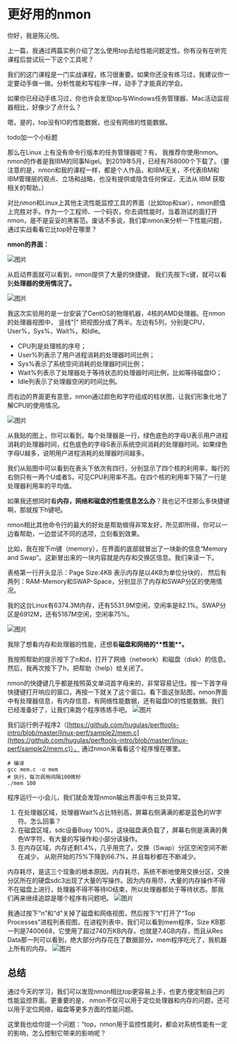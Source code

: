 # 更好用的nmon

你好，我是陈沁悦。

上一篇，我通过两篇实例介绍了怎么使用top去给性能问题定性。你有没有在听完课程后尝试玩一下这个工具呢？

我们的这门课程是一门实战课程，练习很重要。如果你还没有练习过，我建议你一定要动手做一做。分析性能和写程序一样，动手了才能真的学会。

如果你已经动手练习过，你也许会发现top与Windows任务管理器、Mac活动监视器相比，好像少了点什么？

嗯，是的，top没有IO的性能数据，也没有网络的性能数据。

todo加一个小标题

那么在Linux 上有没有命令行版本的任务管理器呢？有， 我推荐你使用nmon。nmon的作者是我IBM的同事Nigel。到2019年5月，已经有768000个下载了。（要注意的是，nmon和我的课程一样，都是个人作品，和IBM无关，不代表IBM和IBM管理层的观点、立场和战略，也没有提供或隐含任何保证，无法从 IBM 获取相关的帮助。）

对比nmon和Linux上其他主流性能监控工具的界面（比如top和sar），nmon颜值上完胜对手。作为一个工程师、一个码农，你去调性能时，当着测试的面打开nmon，是不是妥妥的黑客范。废话不多说，我们拿nmon来分析一下性能问题，通过实战看看它比top好在哪里？

**nmon的界面：**

![&#x56FE;&#x7247;](https://uploader.shimo.im/f/mb8SXuKS7Aw2Nn4r.png!thumbnail)

从启动界面就可以看到，nmon提供了大量的快捷键。 我们先按下c键，就可以看到**处理器的使用情况了。**

![&#x56FE;&#x7247;](https://uploader.shimo.im/f/lJ41JGTErO4efrmt.png!thumbnail)

我这次实验用的是一台安装了CentOS的物理机器，4核的AMD处理器。在nmon的处理器视图中， 竖线"\|" 把视图分成了两半。左边有5列，分别是CPU，User%，Sys%，Wait%，和Idle。

* CPU列是处理核的序号；
* User%列表示了用户进程消耗的处理器时间比例；
* Sys%表示了系统空间消耗的处理器时间比例；
* Wait%列表示了处理器处于等待状态的处理器时间比例，比如等待磁盘IO；
* Idle列表示了处理器空闲的时间比例。

而右边的界面更有意思，nmon通过颜色和字符组成的柱状图，让我们形象化地了解CPU的使用情况。

![&#x56FE;&#x7247;](https://uploader.shimo.im/f/gxl5TwzkcEw1JEcs.png!thumbnail)

从我贴的图上，你可以看到，每个处理器是一行，绿色底色的字母U表示用户进程消耗的处理器时间，红色底色的字母S表示系统空间消耗的处理器时间。如果绿色字母U越多，说明用户进程消耗的处理器时间越多。

我们从贴图中可以看到在表头下依次有四行，分别显示了四个核的利用率，每行的右侧只有一两个U或者S，可见CPU利用率不高。在四个核的利用率下隔了一行是处理器利用率的平均值。

如果我还想同时看**内存，网络和磁盘的性能信息怎么办**？我也记不住那么多快捷键啊，那就按下h键吧。

nmon相比其他命令行的最大的好处是帮助做得非常友好，所见即所得，你可以一边看帮助，一边尝试不同的选项，立刻看到效果。

比如，我在按下m键（memory），在界面的底部就冒出了一块新的信息“Memory and Swap”。这新冒出来的一块内容就是内存和交换区信息。我们来读一下。

表格第一行开头显示：Page Size:4KB 表示内存是以4KB为单位分块的， 然后有两列：RAM-Memory和SWAP-Space，分别显示了内存和SWAP分区的使用情况。

我的这台Linux有6374.3M内存，还有5531.9M空闲，空闲率是82.1%。SWAP分区是6912M，还有5187M空闲，空闲率75%。

![&#x56FE;&#x7247;](https://uploader.shimo.im/f/y5UlpPWZ8KYvhSOq.png!thumbnail)

我除了想看内存和处理器的性能，还想看**磁盘和网络的\*\***性能**\*\*。**

我按照帮助的提示按下了n和d，打开了网络（network）和磁盘（disk）的信息。然后，我再次按下了h，把帮助（help）给关闭了。

nmon的快捷键几乎都是按照英文单词首字母来的，非常容易记住。按一下首字母快捷键打开响应的窗口，再按一下就关了这个窗口。看下面这张贴图，nmon界面中有处理器信息，有内存信息，有网络性能数据，还有磁盘IO的性能数据。我们已经准备好了，让我们来跑个程序练练手吧。 ![&#x56FE;&#x7247;](https://uploader.shimo.im/f/1eqbN2jYLMsr4Vc5.png!thumbnail)

我们运行例子程序2（[https://github.com/hugulas/perftools-intro/blob/master/linux-perf/sample2/mem.c](https://github.com/hugulas/perftools-intro/blob/master/linux-perf/sample2/mem.c)）， 通过nmon来看看这个程序慢在哪里。

```text
# 编译
gcc mem.c -o mem
# 执行，每次调用间隔100微秒
./mem 100
```

程序运行一小会儿，我们就会发现nmon输出界面中有三处异常。

1. 在处理器区域，处理器Wait%占比特别高，屏幕右侧满满的都是蓝色的W字符。怎么回事？
2. 在磁盘区域，sdc设备Busy 100%，这块磁盘满负载了，屏幕右侧是满满的黄色W字符，有大量的写操作和小部分读操作。
3. 在内存区域，内存还剩1.4%，几乎用完了。交换（Swap）分区空闲空间不断在减少， 从刚开始的75%下降到66.7%，并且每秒都在不断减少。

内存耗尽，是这三个现象的根本原因。内存耗尽，系统不断地使用交换分区，交换分区所在的硬盘sdc3出现了大量的写操作。因为内存用尽，大量的内存操作不得不在磁盘上进行，处理器不得不等待IO结束，所以处理器都处于等待状态。那我们再来继续追踪是哪个程序有问题吧。 ![&#x56FE;&#x7247;](https://uploader.shimo.im/f/KO4uXg5bHYsQxdQX.png!thumbnail)

我通过按下“n”和“d"关掉了磁盘和网络视图，然后按下“t"打开了“Top Processes”进程列表视图，在进程列表中，我们可以看到mem程序，Size KB那一列是7400668，它使用了超过740万KB内存，也就是7.4GB内存，而且从Res Data那一列可以看到，绝大部分内存花在了数据部分。mem程序吃光了，我机器上所有的内存。 ![&#x56FE;&#x7247;](https://uploader.shimo.im/f/evdpRb0AkxQnZTM8.png!thumbnail)

## 总结

通过今天的学习，我们可以发现nmon相比top更容易上手，也更方便定制自己的性能监控界面。更重要的是， nmon不仅可以用于定位处理器和内存的问题，还可以用于定位网络，磁盘等更多方面的性能问题。

这里我也给你提一个问题：“top，nmon用于监控性能时，都会对系统性能有一定的影响，怎么控制它带来的影响呢？

